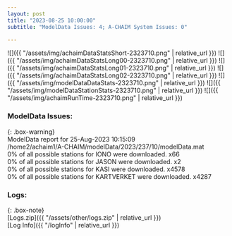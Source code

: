 ```yaml
---
layout: post
title: "2023-08-25 10:00:00"
subtitle: "ModelData Issues: 4; A-CHAIM System Issues: 0"

---
```


![]({{ "/assets/img/achaimDataStatsShort-2323710.png" | relative_url }})
![]({{ "/assets/img/achaimDataStatsLong00-2323710.png" | relative_url }})
![]({{ "/assets/img/achaimDataStatsLong01-2323710.png" | relative_url }})
![]({{ "/assets/img/achaimDataStatsLong02-2323710.png" | relative_url }})
![]({{ "/assets/img/modelDataDataStats-2323710.png" | relative_url }})
![]({{ "/assets/img/modelDataStationStats-2323710.png" | relative_url }})
![]({{ "/assets/img/achaimRunTime-2323710.png" | relative_url }})


### ModelData Issues:  
  
{: .box-warning}  
 ModelData report for 25-Aug-2023 10:15:09   
 /home2/achaim1/A-CHAIM/modelData/2023/237/10/modelData.mat   
 0% of all possible stations for IONO were downloaded. x66   
 0% of all possible stations for JASON were downloaded. x2   
 0% of all possible stations for KASI were downloaded. x4578   
 0% of all possible stations for KARTVERKET were downloaded. x4287   
  


### Logs:  
  
{: .box-note}  
[Logs.zip]({{ "/assets/other/logs.zip" | relative_url }})  
[Log Info]({{ "/logInfo" | relative_url }})  
